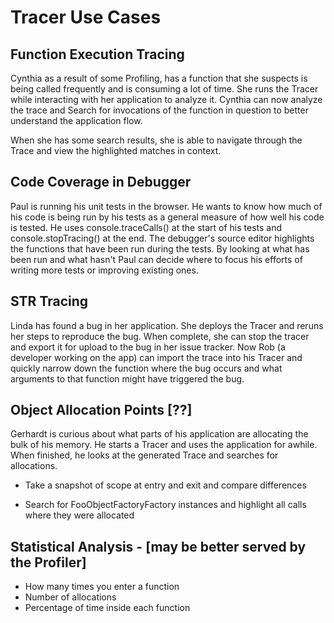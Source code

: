 # Tracer Use Cases

## Function Execution Tracing

Cynthia as a result of some Profiling, has a function that she suspects is being called frequently and is consuming a lot of time. She runs the Tracer while interacting with her application to analyze it. Cynthia can now analyze the trace and Search for invocations of the function in question to better understand the application flow.

When she has some search results, she is able to navigate through the Trace and view the highlighted matches in context.

## Code Coverage in Debugger

Paul is running his unit tests in the browser. He wants to know how much of his code is being run by his tests as a general measure of how well his code is tested. He uses console.traceCalls() at the start of his tests and console.stopTracing() at the end. The debugger's source editor highlights the functions that have been run during the tests. By looking at what has been run and what hasn't Paul can decide where to focus his efforts of writing more tests or improving existing ones.

## STR Tracing

Linda has found a bug in her application. She deploys the Tracer and reruns her steps to reproduce the bug. When complete, she can stop the tracer and export it for upload to the bug in her issue tracker. Now Rob (a developer working on the app) can import the trace into his Tracer and quickly narrow down the function where the bug occurs and what arguments to that function might have triggered the bug.

## Object Allocation Points [??]

Gerhardt  is curious about what parts of his application are allocating the bulk of his memory. He starts a Tracer and uses the application for awhile. When finished, he looks at the generated Trace and searches for  allocations.

* Take a snapshot of scope at entry and exit and compare differences

* Search for FooObjectFactoryFactory instances and highlight all calls where they were allocated

## Statistical Analysis - [may be better served by the Profiler]

* How many times you enter a function
* Number of allocations
* Percentage of time inside each function
